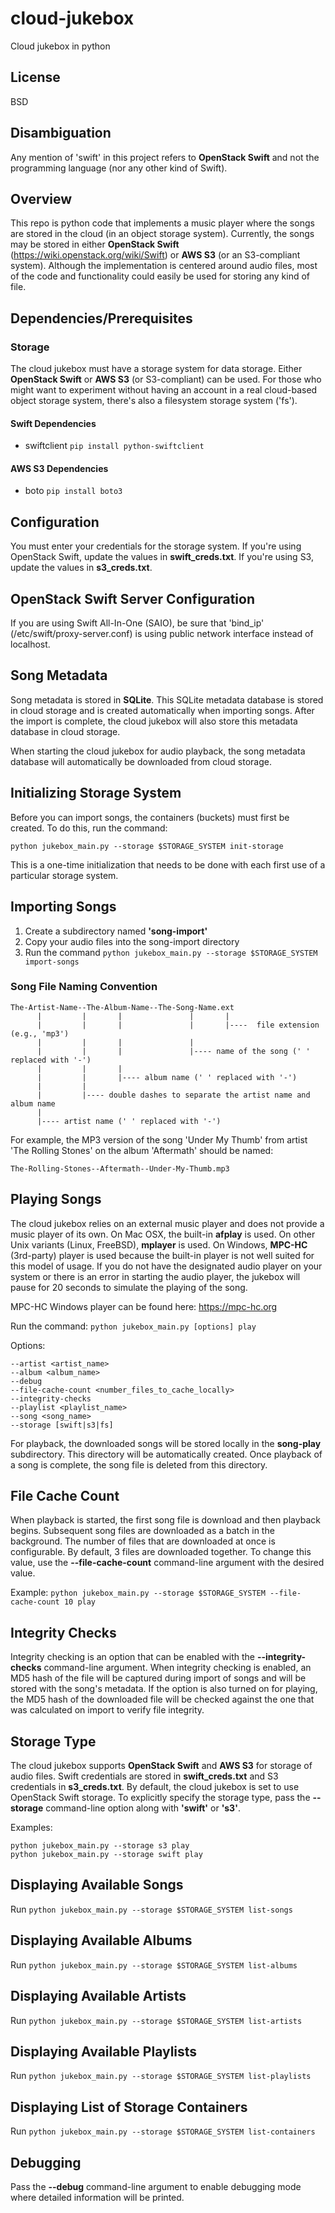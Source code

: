 cloud-jukebox
=============

Cloud jukebox in python

License
-------
BSD

Disambiguation
--------------
Any mention of 'swift' in this project refers to **OpenStack Swift** and not the
programming language (nor any other kind of Swift).

Overview
--------
This repo is python code that implements a music player where the songs are stored
in the cloud (in an object storage system). Currently, the songs may be stored in
either **OpenStack Swift** (https://wiki.openstack.org/wiki/Swift) or **AWS S3**
(or an S3-compliant system). Although the implementation is centered around audio
files, most of the code and functionality could easily be used for storing any
kind of file.

Dependencies/Prerequisites
--------------------------
### Storage
The cloud jukebox must have a storage system for data storage. Either **OpenStack Swift**
or **AWS S3** (or S3-compliant) can be used. For those who might want to experiment
without having an account in a real cloud-based object storage system, there's also
a filesystem storage system ('fs').

#### Swift Dependencies
* swiftclient  `pip install python-swiftclient`

#### AWS S3 Dependencies
* boto  `pip install boto3`

Configuration
-------------
You must enter your credentials for the storage system. If you're using OpenStack Swift, update
the values in **swift_creds.txt**.  If you're using S3, update the values in **s3_creds.txt**.

OpenStack Swift Server Configuration
------------------------------------
If you are using Swift All-In-One (SAIO), be sure that 'bind_ip' (/etc/swift/proxy-server.conf)
is using public network interface instead of localhost.

Song Metadata
-------------
Song metadata is stored in **SQLite**. This SQLite metadata database is stored in cloud
storage and is created automatically when importing songs. After the import is
complete, the cloud jukebox will also store this metadata database in cloud storage.

When starting the cloud jukebox for audio playback, the song metadata database will
automatically be downloaded from cloud storage.

Initializing Storage System
---------------------------
Before you can import songs, the containers (buckets) must first be created. To do this,
run the command:

`python jukebox_main.py --storage $STORAGE_SYSTEM init-storage`

This is a one-time initialization that needs to be done with each first use of a particular
storage system.

Importing Songs
---------------
1. Create a subdirectory named **'song-import'**
2. Copy your audio files into the song-import directory
3. Run the command `python jukebox_main.py --storage $STORAGE_SYSTEM import-songs`

### Song File Naming Convention

    The-Artist-Name--The-Album-Name--The-Song-Name.ext
          |         |       |               |       |
          |         |       |               |       |----  file extension (e.g., 'mp3')
          |         |       |               |
          |         |       |               |---- name of the song (' ' replaced with '-')
          |         |       |
          |         |       |---- album name (' ' replaced with '-')
          |         |
          |         |---- double dashes to separate the artist name and album name
          |
          |---- artist name (' ' replaced with '-')

For example, the MP3 version of the song 'Under My Thumb' from artist 'The Rolling Stones'
on the album 'Aftermath' should be named:

`The-Rolling-Stones--Aftermath--Under-My-Thumb.mp3`

Playing Songs
-------------
The cloud jukebox relies on an external music player and does not provide a music player
of its own.  On Mac OSX, the built-in **afplay** is used. On other Unix variants (Linux,
FreeBSD), **mplayer** is used.  On Windows, **MPC-HC** (3rd-party) player is used because
the built-in player is not well suited for this model of usage. If you do not have the
designated audio player on your system or there is an error in starting the audio player,
the jukebox will pause for 20 seconds to simulate the playing of the song.

MPC-HC Windows player can be found here: https://mpc-hc.org

Run the command: `python jukebox_main.py [options] play`

Options:

    --artist <artist_name>
    --album <album_name>
    --debug
    --file-cache-count <number_files_to_cache_locally>
    --integrity-checks
    --playlist <playlist_name>
    --song <song_name>
    --storage [swift|s3|fs]

For playback, the downloaded songs will be stored locally in the **song-play** subdirectory. This
directory will be automatically created. Once playback of a song is complete, the song file is
deleted from this directory.

File Cache Count
----------------
When playback is started, the first song file is download and then playback begins.  Subsequent
song files are downloaded as a batch in the background. The number of files that are downloaded
at once is configurable. By default, 3 files are downloaded together. To change this value, use
the **--file-cache-count** command-line argument with the desired value.

Example: `python jukebox_main.py --storage $STORAGE_SYSTEM --file-cache-count 10 play`

Integrity Checks
----------------
Integrity checking is an option that can be enabled with the **--integrity-checks** command-line
argument. When integrity checking is enabled, an MD5 hash of the file will be captured during
import of songs and will be stored with the song's metadata. If the option is also turned on
for playing, the MD5 hash of the downloaded file will be checked against the one that was
calculated on import to verify file integrity.

Storage Type
------------
The cloud jukebox supports **OpenStack Swift** and **AWS S3** for storage of audio files.
Swift credentials are stored in **swift_creds.txt** and S3 credentials in **s3_creds.txt**. 
By default, the cloud jukebox is set to use OpenStack Swift storage.  To explicitly specify
the storage type, pass the **--storage** command-line option along with **'swift'** or **'s3'**.

Examples:

    python jukebox_main.py --storage s3 play
    python jukebox_main.py --storage swift play

Displaying Available Songs
----------------------
Run `python jukebox_main.py --storage $STORAGE_SYSTEM list-songs`

Displaying Available Albums
----------------------
Run `python jukebox_main.py --storage $STORAGE_SYSTEM list-albums`

Displaying Available Artists
----------------------
Run `python jukebox_main.py --storage $STORAGE_SYSTEM list-artists`

Displaying Available Playlists
----------------------
Run `python jukebox_main.py --storage $STORAGE_SYSTEM list-playlists`

Displaying List of Storage Containers
-------------------------------------
Run `python jukebox_main.py --storage $STORAGE_SYSTEM list-containers`

Debugging
---------
Pass the **--debug** command-line argument to enable debugging mode where detailed information
will be printed.
